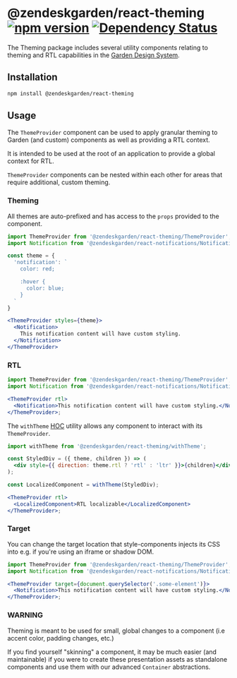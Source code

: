 # @zendeskgarden/react-theming [![npm version](https://img.shields.io/npm/v/@zendeskgarden/react-theming.svg?style=flat-square)](https://www.npmjs.com/package/@zendeskgarden/react-theming) [![Dependency Status](https://img.shields.io/david/zendeskgarden/react-components.svg?path=packages/theming&style=flat-square)](https://david-dm.org/zendeskgarden/react-components?path=packages/theming) <!-- markdownlint-disable -->

<!-- markdownlint-enable -->

The Theming package includes several utility components relating to theming
and RTL capabilities in the [Garden Design System](http://zendeskgarden.github.io/).

## Installation

```sh
npm install @zendeskgarden/react-theming
```

## Usage

The `ThemeProvider` component can be used to apply granular theming to
Garden (and custom) components as well as providing a RTL context.

It is intended to be used at the root of an application to provide a global
context for RTL.

`ThemeProvider` components can be nested within each other for areas that require
additional, custom theming.

### Theming

All themes are auto-prefixed and has access to the `props` provided to the component.

```jsx static
import ThemeProvider from '@zendeskgarden/react-theming/ThemeProvider';
import Notification from '@zendeskgarden/react-notifications/Notification';

const theme = {
  'notification': `
    color: red;

    :hover {
      color: blue;
    }
  `
}

<ThemeProvider styles={theme}>
  <Notification>
    This notification content will have custom styling.
  </Notification>
</ThemeProvider>
```

### RTL

```jsx static
import ThemeProvider from '@zendeskgarden/react-theming/ThemeProvider';
import Notification from '@zendeskgarden/react-notifications/Notification';

<ThemeProvider rtl>
  <Notification>This notification content will have custom styling.</Notification>
</ThemeProvider>;
```

The `withTheme` [HOC](https://reactjs.org/docs/higher-order-components.html) utility
allows any component to interact with its `ThemeProvider`.

```jsx static
import withTheme from '@zendeskgarden/react-theming/withTheme';

const StyledDiv = ({ theme, children }) => (
  <div style={{ direction: theme.rtl ? 'rtl' : 'ltr' }}>{children}</div>
);

const LocalizedComponent = withTheme(StyledDiv);

<ThemeProvider rtl>
  <LocalizedComponent>RTL localizable</LocalizedComponent>
</ThemeProvider>;
```

### Target

You can change the target location that style-components injects its CSS into e.g.
if you're using an iframe or shadow DOM.

```jsx static
import ThemeProvider from '@zendeskgarden/react-theming/ThemeProvider';
import Notification from '@zendeskgarden/react-notifications/Notification';

<ThemeProvider target={document.querySelector('.some-element')}>
  <Notification>This notification content will have custom styling.</Notification>
</ThemeProvider>;
```

### WARNING

Theming is meant to be used for small, global changes to a component
(i.e accent color, padding changes, etc.)

If you find yourself "skinning" a component, it may be much easier (and maintainable)
if you were to create these presentation assets as standalone components and use
them with our advanced `Container` abstractions.
